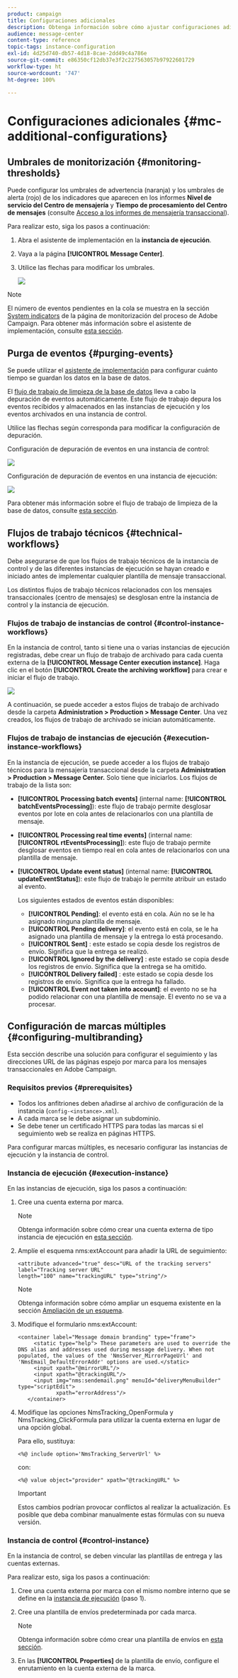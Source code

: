 ```yaml
---
product: campaign
title: Configuraciones adicionales
description: Obtenga información sobre cómo ajustar configuraciones adicionales para la mensajería transaccional en Adobe Campaign Classic.
audience: message-center
content-type: reference
topic-tags: instance-configuration
exl-id: 4d25d740-db57-4d18-8cae-2dd49c4a786e
source-git-commit: e86350cf12db37e3f2c227563057b97922601729
workflow-type: ht
source-wordcount: '747'
ht-degree: 100%

---
```


# Configuraciones adicionales {#mc-additional-configurations}

## Umbrales de monitorización {#monitoring-thresholds}

Puede configurar los umbrales de advertencia (naranja) y los umbrales de alerta (rojo) de los indicadores que aparecen en los informes **Nivel de servicio del Centro de mensajería** y **Tiempo de procesamiento del Centro de mensajes** (consulte [Acceso a los informes de mensajería transaccional](../../message-center/using/about-transactional-messaging-reports.md)).

Para realizar esto, siga los pasos a continuación:

1. Abra el asistente de implementación en la **instancia de ejecución**.

1. Vaya a la página **[!UICONTROL Message Center]**.

1. Utilice las flechas para modificar los umbrales.

   ![](assets/messagecenter_monitor_events_001.png)

>[!NOTE]
>
>El número de eventos pendientes en la cola se muestra en la sección [System indicators](../../production/using/monitoring-processes.md#system-indicators) de la página de monitorización del proceso de Adobe Campaign. Para obtener más información sobre el asistente de implementación, consulte [esta sección](../../installation/using/deploying-an-instance.md#deployment-wizard).

## Purga de eventos {#purging-events}

Se puede utilizar el [asistente de implementación](../../production/using/database-cleanup-workflow.md#deployment-wizard) para configurar cuánto tiempo se guardan los datos en la base de datos.

El [flujo de trabajo de limpieza de la base de datos](../../production/using/database-cleanup-workflow.md) lleva a cabo la depuración de eventos automáticamente. Este flujo de trabajo depura los eventos recibidos y almacenados en las instancias de ejecución y los eventos archivados en una instancia de control.

Utilice las flechas según corresponda para modificar la configuración de depuración.

Configuración de depuración de eventos en una instancia de control:

![](assets/messagecenter_delete_events_001.png)

Configuración de depuración de eventos en una instancia de ejecución:

![](assets/messagecenter_delete_events_002.png)

Para obtener más información sobre el flujo de trabajo de limpieza de la base de datos, consulte [esta sección](../../production/using/database-cleanup-workflow.md).


## Flujos de trabajo técnicos {#technical-workflows}

Debe asegurarse de que los flujos de trabajo técnicos de la instancia de control y de las diferentes instancias de ejecución se hayan creado e iniciado antes de implementar cualquier plantilla de mensaje transaccional.

Los distintos flujos de trabajo técnicos relacionados con los mensajes transaccionales (centro de mensajes) se desglosan entre la instancia de control y la instancia de ejecución.

### Flujos de trabajo de instancias de control {#control-instance-workflows}

En la instancia de control, tanto si tiene una o varias instancias de ejecución registradas, debe crear un flujo de trabajo de archivado para cada cuenta externa de la **[!UICONTROL Message Center execution instance]**. Haga clic en el botón **[!UICONTROL Create the archiving workflow]** para crear e iniciar el flujo de trabajo.

![](assets/messagecenter_archiving_002.png)

A continuación, se puede acceder a estos flujos de trabajo de archivado desde la carpeta **Administration > Production > Message Center**. Una vez creados, los flujos de trabajo de archivado se inician automáticamente.

<!--**Minimal architecture**

Once the control and execution modules are installed on the same instance, you must create the archiving workflow using the deployment wizard. Click the **[!UICONTROL Create the archiving workflow]** button to create and start the workflow.

![](assets/messagecenter_archiving_001.png)-->

### Flujos de trabajo de instancias de ejecución {#execution-instance-workflows}

En la instancia de ejecución, se puede acceder a los flujos de trabajo técnicos para la mensajería transaccional desde la carpeta **Administration > Production > Message Center.** Solo tiene que iniciarlos. Los flujos de trabajo de la lista son:

* **[!UICONTROL Processing batch events]** (internal name: **[!UICONTROL batchEventsProcessing]**): este flujo de trabajo permite desglosar eventos por lote en cola antes de relacionarlos con una plantilla de mensaje.
* **[!UICONTROL Processing real time events]** (internal name: **[!UICONTROL rtEventsProcessing]**): este flujo de trabajo permite desglosar eventos en tiempo real en cola antes de relacionarlos con una plantilla de mensaje.
* **[!UICONTROL Update event status]** (internal name: **[!UICONTROL updateEventStatus]**): este flujo de trabajo le permite atribuir un estado al evento.

   Los siguientes estados de eventos están disponibles:

   * **[!UICONTROL Pending]**: el evento está en cola. Aún no se le ha asignado ninguna plantilla de mensaje.
   * **[!UICONTROL Pending delivery]**: el evento está en cola, se le ha asignado una plantilla de mensaje y la entrega lo está procesando.
   * **[!UICONTROL Sent]** : este estado se copia desde los registros de envío. Significa que la entrega se realizó.
   * **[!UICONTROL Ignored by the delivery]** : este estado se copia desde los registros de envío. Significa que la entrega se ha omitido.
   * **[!UICONTROL Delivery failed]** : este estado se copia desde los registros de envío. Significa que la entrega ha fallado.
   * **[!UICONTROL Event not taken into account]**: el evento no se ha podido relacionar con una plantilla de mensaje. El evento no se va a procesar.

## Configuración de marcas múltiples {#configuring-multibranding}

Esta sección describe una solución para configurar el seguimiento y las direcciones URL de las páginas espejo por marca para los mensajes transaccionales en Adobe Campaign.

### Requisitos previos {#prerequisites}

* Todos los anfitriones deben añadirse al archivo de configuración de la instancia (`config-<instance>.xml`).
* A cada marca se le debe asignar un subdominio.
* Se debe tener un certificado HTTPS para todas las marcas si el seguimiento web se realiza en páginas HTTPS.

Para configurar marcas múltiples, es necesario configurar las instancias de ejecución y la instancia de control.

### Instancia de ejecución {#execution-instance}

En las instancias de ejecución, siga los pasos a continuación:

1. Cree una cuenta externa por marca.

   >[!NOTE]
   >
   >Obtenga información sobre cómo crear una cuenta externa de tipo instancia de ejecución en [esta sección](../../message-center/using/configuring-instances.md#control-instance).

1. Amplíe el esquema nms:extAccount para añadir la URL de seguimiento:

   ```
   <attribute advanced="true" desc="URL of the tracking servers" label="Tracking server URL"
   length="100" name="trackingURL" type="string"/>
   ```

   >[!NOTE]
   >
   >Obtenga información sobre cómo ampliar un esquema existente en la sección [Ampliación de un esquema](../../configuration/using/extending-a-schema.md).

1. Modifique el formulario nms:extAccount:

   ```
   <container label="Message domain branding" type="frame">
        <static type="help"> These parameters are used to override the DNS alias and addresses used during message delivery. When not populated, the values of the 'NmsServer_MirrorPageUrl' and 'NmsEmail_DefaultErrorAddr' options are used.</static>
        <input xpath="@mirrorURL"/>
        <input xpath="@trackingURL"/>
        <input img="nms:sendemail.png" menuId="deliveryMenuBuilder" type="scriptEdit">
               xpath="errorAddress"/>
      </container>
   ```

1. Modifique las opciones NmsTracking_OpenFormula y NmsTracking_ClickFormula para utilizar la cuenta externa en lugar de una opción global.

   Para ello, sustituya:

   ```
   <%@ include option='NmsTracking_ServerUrl' %>
   ```

   con:

   ```
   <%@ value object="provider" xpath="@trackingURL" %>
   ```

   >[!IMPORTANT]
   >
   >Estos cambios podrían provocar conflictos al realizar la actualización. Es posible que deba combinar manualmente estas fórmulas con su nueva versión.

### Instancia de control {#control-instance}

En la instancia de control, se deben vincular las plantillas de entrega y las cuentas externas.

Para realizar esto, siga los pasos a continuación:

1. Cree una cuenta externa por marca con el mismo nombre interno que se define en la [instancia de ejecución](#execution-instance) (paso 1).

1. Cree una plantilla de envíos predeterminada por cada marca.

   >[!NOTE]
   >
   >    Obtenga información sobre cómo crear una plantilla de envíos en [esta sección](../../delivery/using/creating-a-delivery-template.md#creating-a-new-template).

1. En las **[!UICONTROL Properties]** de la plantilla de envío, configure el enrutamiento en la cuenta externa de la marca.

